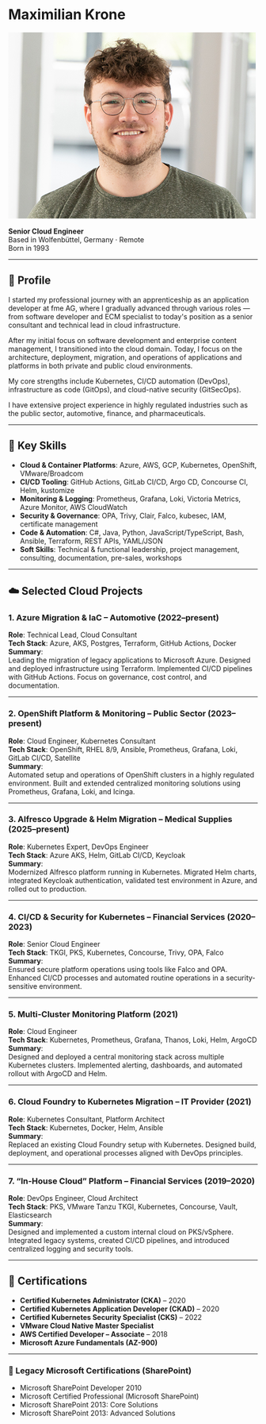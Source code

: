 # Maximilian Krone

![Profile Picture](img/Krone_Maximilian.jpg)

**Senior Cloud Engineer**  
Based in Wolfenbüttel, Germany · Remote  
Born in 1993

---

## 🔧 Profile

I started my professional journey with an apprenticeship as an application developer at fme AG, where I gradually advanced through various roles — from software developer and ECM specialist to today's position as a senior consultant and technical lead in cloud infrastructure.

After my initial focus on software development and enterprise content management, I transitioned into the cloud domain. Today, I focus on the architecture, deployment, migration, and operations of applications and platforms in both private and public cloud environments.

My core strengths include Kubernetes, CI/CD automation (DevOps), infrastructure as code (GitOps), and cloud-native security (GitSecOps).

I have extensive project experience in highly regulated industries such as the public sector, automotive, finance, and pharmaceuticals.

---

## 🧠 Key Skills

- **Cloud & Container Platforms**: Azure, AWS, GCP, Kubernetes, OpenShift, VMware/Broadcom
- **CI/CD Tooling**: GitHub Actions, GitLab CI/CD, Argo CD, Concourse CI, Helm, kustomize
- **Monitoring & Logging**: Prometheus, Grafana, Loki, Victoria Metrics, Azure Monitor, AWS CloudWatch
- **Security & Governance**: OPA, Trivy, Clair, Falco, kubesec, IAM, certificate management
- **Code & Automation**: C#, Java, Python, JavaScript/TypeScript, Bash, Ansible, Terraform, REST APIs, YAML/JSON
- **Soft Skills**: Technical & functional leadership, project management, consulting, documentation, pre-sales, workshops

---

## ☁️ Selected Cloud Projects

### 1. Azure Migration & IaC – Automotive (2022–present)
**Role**: Technical Lead, Cloud Consultant  
**Tech Stack**: Azure, AKS, Postgres, Terraform, GitHub Actions, Docker  
**Summary**:  
Leading the migration of legacy applications to Microsoft Azure. Designed and deployed infrastructure using Terraform. Implemented CI/CD pipelines with GitHub Actions. Focus on governance, cost control, and documentation.

---

### 2. OpenShift Platform & Monitoring – Public Sector (2023–present)
**Role**: Cloud Engineer, Kubernetes Consultant  
**Tech Stack**: OpenShift, RHEL 8/9, Ansible, Prometheus, Grafana, Loki, GitLab CI/CD, Satellite  
**Summary**:  
Automated setup and operations of OpenShift clusters in a highly regulated environment. Built and extended centralized monitoring solutions using Prometheus, Grafana, Loki, and Icinga.

---

### 3. Alfresco Upgrade & Helm Migration – Medical Supplies (2025–present)
**Role**: Kubernetes Expert, DevOps Engineer  
**Tech Stack**: Azure AKS, Helm, GitLab CI/CD, Keycloak  
**Summary**:  
Modernized Alfresco platform running in Kubernetes. Migrated Helm charts, integrated Keycloak authentication, validated test environment in Azure, and rolled out to production.

---

### 4. CI/CD & Security for Kubernetes – Financial Services (2020–2023)
**Role**: Senior Cloud Engineer  
**Tech Stack**: TKGI, PKS, Kubernetes, Concourse, Trivy, OPA, Falco  
**Summary**:  
Ensured secure platform operations using tools like Falco and OPA. Enhanced CI/CD processes and automated routine operations in a security-sensitive environment.

---

### 5. Multi-Cluster Monitoring Platform (2021)
**Role**: Cloud Engineer  
**Tech Stack**: Kubernetes, Prometheus, Grafana, Thanos, Loki, Helm, ArgoCD  
**Summary**:  
Designed and deployed a central monitoring stack across multiple Kubernetes clusters. Implemented alerting, dashboards, and automated rollout with ArgoCD and Helm.

---

### 6. Cloud Foundry to Kubernetes Migration – IT Provider (2021)
**Role**: Kubernetes Consultant, Platform Architect  
**Tech Stack**: Kubernetes, Docker, Helm, Ansible  
**Summary**:  
Replaced an existing Cloud Foundry setup with Kubernetes. Designed build, deployment, and operational processes aligned with DevOps principles.

---

### 7. “In-House Cloud” Platform – Financial Services (2019–2020)
**Role**: DevOps Engineer, Cloud Architect  
**Tech Stack**: PKS, VMware Tanzu TKGI, Kubernetes, Concourse, Vault, Elasticsearch  
**Summary**:  
Designed and implemented a custom internal cloud on PKS/vSphere. Integrated legacy systems, created CI/CD pipelines, and introduced centralized logging and security tools.

---

## 📜 Certifications

- **Certified Kubernetes Administrator (CKA)** – 2020  
- **Certified Kubernetes Application Developer (CKAD)** – 2020  
- **Certified Kubernetes Security Specialist (CKS)** – 2022  
- **VMware Cloud Native Master Specialist**  
- **AWS Certified Developer – Associate** – 2018  
- **Microsoft Azure Fundamentals (AZ-900)**

---

### 🧾 Legacy Microsoft Certifications (SharePoint)

- Microsoft SharePoint Developer 2010  
- Microsoft Certified Professional (Microsoft SharePoint)  
- Microsoft SharePoint 2013: Core Solutions  
- Microsoft SharePoint 2013: Advanced Solutions

